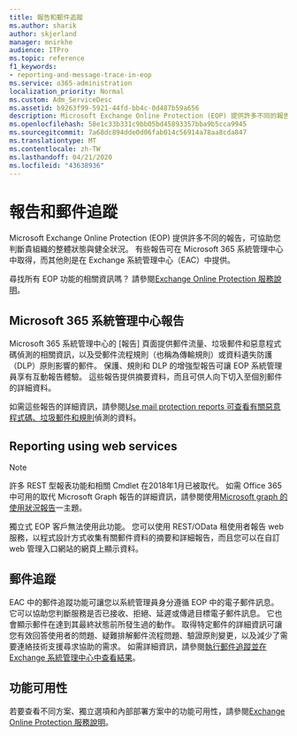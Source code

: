 ```yaml
---
title: 報告和郵件追蹤
ms.author: sharik
author: skjerland
manager: mnirkhe
audience: ITPro
ms.topic: reference
f1_keywords:
- reporting-and-message-trace-in-eop
ms.service: o365-administration
localization_priority: Normal
ms.custom: Adm_ServiceDesc
ms.assetid: b9263f99-5921-44fd-bb4c-0d487b59a656
description: Microsoft Exchange Online Protection (EOP) 提供許多不同的報告，可協助您判斷貴組織的整體狀態與健全狀況。 有些報告可在 Microsoft 365 系統管理中心中取得，而其他則是在 Exchange 系統管理中心（EAC）中提供。
ms.openlocfilehash: 58e1c33b331c9bb05bd45893357bba9b5cca9945
ms.sourcegitcommit: 7a68dc894dde0d06fab014c56914a78aa8cda847
ms.translationtype: MT
ms.contentlocale: zh-TW
ms.lasthandoff: 04/21/2020
ms.locfileid: "43638936"
---
```

# <a name="reporting-and-message-trace"></a>報告和郵件追蹤

Microsoft Exchange Online Protection (EOP) 提供許多不同的報告，可協助您判斷貴組織的整體狀態與健全狀況。 有些報告可在 Microsoft 365 系統管理中心中取得，而其他則是在 Exchange 系統管理中心（EAC）中提供。

尋找所有 EOP 功能的相關資訊嗎？ 請參閱[Exchange Online Protection 服務說明](exchange-online-protection-service-description.md)。

## <a name="microsoft-365-admin-center-reports"></a>Microsoft 365 系統管理中心報告

Microsoft 365 系統管理中心的 [報告] 頁面提供郵件流量、垃圾郵件和惡意程式碼偵測的相關資訊，以及受郵件流程規則（也稱為傳輸規則）或資料遺失防護（DLP）原則影響的郵件。 保護、規則和 DLP 的增強型報告可讓 EOP 系統管理員享有互動報告體驗。 這些報告提供摘要資料，而且可供人向下切入至個別郵件的詳細資料。

如需這些報告的詳細資訊，請參閱[Use mail protection reports 可查看有關惡意程式碼、垃圾郵件和規則](https://docs.microsoft.com/exchange/monitoring/use-mail-protection-reports)偵測的資料。

## <a name="reporting-using-web-services"></a>Reporting using web services

> [!NOTE]
> 許多 REST 型報表功能和相關 Cmdlet 在2018年1月已被取代。 如需 Office 365 中可用的取代 Microsoft Graph 報告的詳細資訊，請參閱使用[Microsoft graph 的使用狀況報告](https://go.microsoft.com/fwlink/p/?LinkID=865135)一主題。

獨立式 EOP 客戶無法使用此功能。 您可以使用 REST/OData 租使用者報告 web 服務，以程式設計方式收集有關郵件資料的摘要和詳細報告，而且您可以在自訂 web 管理入口網站的網頁上顯示資料。

## <a name="message-trace"></a>郵件追蹤

EAC 中的郵件追蹤功能可讓您以系統管理員身分遵循 EOP 中的電子郵件訊息。 它可以協助您判斷服務是否已接收、拒絕、延遲或傳遞目標電子郵件訊息。 它也會顯示郵件在達到其最終狀態前所發生過的動作。 取得特定郵件的詳細資訊可讓您有效回答使用者的問題、疑難排解郵件流程問題、驗證原則變更，以及減少了需要連絡技術支援尋求協助的需求。 如需詳細資訊，請參閱[執行郵件追蹤並在 Exchange 系統管理中心中查看結果](https://docs.microsoft.com/exchange/monitoring/trace-an-email-message/run-a-message-trace-and-view-results)。

## <a name="feature-availability"></a>功能可用性

若要查看不同方案、獨立選項和內部部署方案中的功能可用性，請參閱[Exchange Online Protection 服務說明](exchange-online-protection-service-description.md)。
